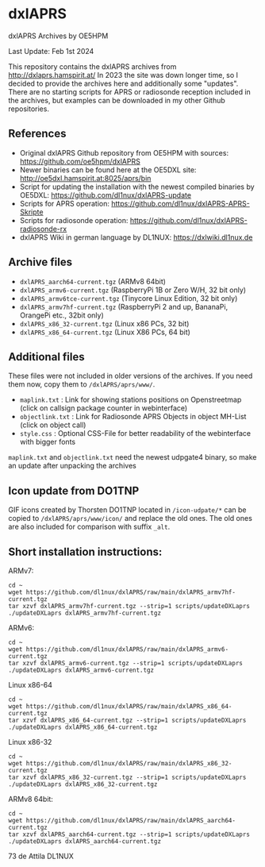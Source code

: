 # dxlAPRS
dxlAPRS Archives by OE5HPM

Last Update: Feb 1st 2024

This repository contains the dxlAPRS archives from http://dxlaprs.hamspirit.at/
In 2023 the site was down longer time, so I decided to provide the archives here and additionally some "updates".
There are no starting scripts for APRS or radiosonde reception included in the archives, but examples can be downloaded in my other Github repositories.

## References

- Original dxlAPRS Github repository from OE5HPM with sources: https://github.com/oe5hpm/dxlAPRS
- Newer binaries can be found here at the OE5DXL site: http://oe5dxl.hamspirit.at:8025/aprs/bin
- Script for updating the installation with the newest compiled binaries by OE5DXL: https://github.com/dl1nux/dxlAPRS-update
- Scripts for APRS operation: https://github.com/dl1nux/dxlAPRS-APRS-Skripte
- Scripts for radiosonde operation: https://github.com/dl1nux/dxlAPRS-radiosonde-rx
- dxlAPRS Wiki in german language by DL1NUX: https://dxlwiki.dl1nux.de

## Archive files
- `dxlAPRS_aarch64-current.tgz` (ARMv8 64bit)
- `dxlAPRS_armv6-current.tgz` (RaspberryPi 1B or Zero W/H, 32 bit only)
- `dxlAPRS_armv6tce-current.tgz` (Tinycore Linux Edition, 32 bit only)
- `dxlAPRS_armv7hf-current.tgz` (RaspberryPi 2 and up, BananaPi, OrangePi etc., 32bit only)
- `dxlAPRS_x86_32-current.tgz` (Linux x86 PCs, 32 bit)
- `dxlAPRS_x86_64-current.tgz` (Linux X86 PCs, 64 bit)

## Additional files
These files were not included in older versions of the archives. If you need them now, copy them to `/dxlAPRS/aprs/www/`.
- `maplink.txt` : Link for showing stations positions on Openstreetmap (click on callsign package counter in webinterface)
- `objectlink.txt` : Link for Radiosonde APRS Objects in object MH-List (click on object call)
- `style.css` : Optional CSS-File for better readability of the webinterface with bigger fonts

`maplink.txt` and `objectlink.txt` need the newest udpgate4 binary, so make an update after unpacking the archives

## Icon update from DO1TNP
GIF icons created by Thorsten DO1TNP located in `/icon-udpate/*` can be copied to `/dxlAPRS/aprs/www/icon/` and replace the old ones. The old ones are also included for comparison with suffix `_alt`.

## Short installation instructions:

ARMv7:
```
cd ~
wget https://github.com/dl1nux/dxlAPRS/raw/main/dxlAPRS_armv7hf-current.tgz
tar xzvf dxlAPRS_armv7hf-current.tgz --strip=1 scripts/updateDXLaprs
./updateDXLaprs dxlAPRS_armv7hf-current.tgz
```

ARMv6:
```
cd ~
wget https://github.com/dl1nux/dxlAPRS/raw/main/dxlAPRS_armv6-current.tgz
tar xzvf dxlAPRS_armv6-current.tgz --strip=1 scripts/updateDXLaprs
./updateDXLaprs dxlAPRS_armv6-current.tgz
```

Linux x86-64
```
cd ~
wget https://github.com/dl1nux/dxlAPRS/raw/main/dxlAPRS_x86_64-current.tgz
tar xzvf dxlAPRS_x86_64-current.tgz --strip=1 scripts/updateDXLaprs
./updateDXLaprs dxlAPRS_x86_64-current.tgz
```

Linux x86-32
```
cd ~
wget https://github.com/dl1nux/dxlAPRS/raw/main/dxlAPRS_x86_32-current.tgz
tar xzvf dxlAPRS_x86_32-current.tgz --strip=1 scripts/updateDXLaprs
./updateDXLaprs dxlAPRS_x86_32-current.tgz
```

ARMv8 64bit:
```
cd ~
wget https://github.com/dl1nux/dxlAPRS/raw/main/dxlAPRS_aarch64-current.tgz
tar xzvf dxlAPRS_aarch64-current.tgz --strip=1 scripts/updateDXLaprs
./updateDXLaprs dxlAPRS_aarch64-current.tgz
```

73 de Attila DL1NUX
